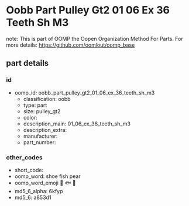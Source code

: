 # Oobb Part Pulley Gt2 01 06 Ex 36 Teeth Sh M3  

note: This is part of OOMP the Oopen Organization Method For Parts. For more details: https://github.com/oomlout/oomp_base

##  part details





### id
* oomp_id: oobb_part_pulley_gt2_01_06_ex_36_teeth_sh_m3
  * classification: oobb
  * type: part
  * size: pulley_gt2
  * color: 
  * description_main: 01_06_ex_36_teeth_sh_m3
  * description_extra: 
  * manufacturer: 
  * part_number: 

### other_codes
* short_code: 
* oomp_word: shoe fish pear
* oomp_word_emoji :shoe: :fish: :pear:
* md5_6_alpha: 6kfyp
* md5_6: a853d1